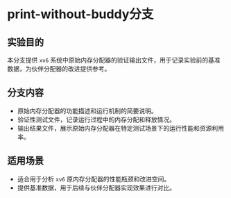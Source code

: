 # print-without-buddy分支

## 实验目的

本分支提供 `xv6` 系统中原始内存分配器的验证输出文件，用于记录实验前的基准数据，为伙伴分配器的改进提供参考。

## 分支内容

- 原始内存分配器的功能描述和运行机制的简要说明。
- 验证性测试文件，记录运行过程中的内存分配和释放情况。
- 输出结果文件，展示原始内存分配器在特定测试场景下的运行性能和资源利用率。

## 适用场景

- 适合用于分析 `xv6` 原内存分配器的性能瓶颈和改进空间。
- 提供基准数据，用于后续与伙伴分配器实现效果进行对比。
